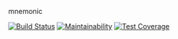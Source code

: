 mnemonic

[![Build Status](https://travis-ci.org/tobydawson1/mnemonic.svg?branch=master)](https://travis-ci.org/tobydawson1/mnemonic)
[![Maintainability](https://api.codeclimate.com/v1/badges/bd0dadbc77b7ede831ea/maintainability)](https://codeclimate.com/github/tobydawson1/mnemonic/maintainability)
[![Test Coverage](https://api.codeclimate.com/v1/badges/bd0dadbc77b7ede831ea/test_coverage)](https://codeclimate.com/github/tobydawson1/mnemonic/test_coverage)
